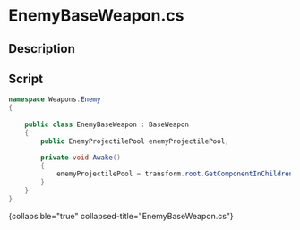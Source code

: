 # EnemyBaseWeapon.cs
<show-structure depth="2" />

## Description

## Script
```C#
namespace Weapons.Enemy
{
    
    public class EnemyBaseWeapon : BaseWeapon
    {
        public EnemyProjectilePool enemyProjectilePool;

        private void Awake()
        {
            enemyProjectilePool = transform.root.GetComponentInChildren<EnemyProjectilePool>();
        }
    }
}
```
{collapsible="true" collapsed-title="EnemyBaseWeapon.cs"}